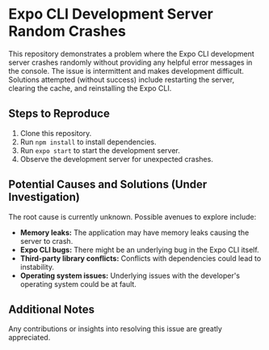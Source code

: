# Expo CLI Development Server Random Crashes

This repository demonstrates a problem where the Expo CLI development server crashes randomly without providing any helpful error messages in the console. The issue is intermittent and makes development difficult.  Solutions attempted (without success) include restarting the server, clearing the cache, and reinstalling the Expo CLI.

## Steps to Reproduce

1. Clone this repository.
2. Run `npm install` to install dependencies.
3. Run `expo start` to start the development server.
4. Observe the development server for unexpected crashes.

## Potential Causes and Solutions (Under Investigation)

The root cause is currently unknown.  Possible avenues to explore include:

* **Memory leaks:**  The application may have memory leaks causing the server to crash.
* **Expo CLI bugs:** There might be an underlying bug in the Expo CLI itself.
* **Third-party library conflicts:**  Conflicts with dependencies could lead to instability.
* **Operating system issues:**  Underlying issues with the developer's operating system could be at fault.

## Additional Notes

Any contributions or insights into resolving this issue are greatly appreciated.